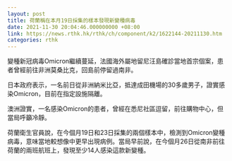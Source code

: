 ```yaml
---
layout: post
title: 荷蘭稱在本月19日採集的樣本發現新變種病毒
date: 2021-11-30 20:04:46.000000000 +08:00
link: https://news.rthk.hk/rthk/ch/component/k2/1622144-20211130.htm
categories: rthk
---
```


變種新冠病毒Omicron繼續蔓延，法國海外屬地留尼汪島確診當地首宗個案，患者曾經前往非洲莫桑比克，回島前停留過南非。

日本政府表示，一名前日從非洲納米比亞，抵達成田機場的30多歲男子，證實感染Omicron，目前在指定設施隔離。

澳洲證實，一名感染Omicron的患者，曾經在悉尼社區逗留，前往購物中心，但當局呼籲冷靜。

荷蘭衛生官員說，在今個月19日和23日採集的兩個樣本中，檢測到Omicron變種病毒，意味當地較想像中更早出現病例。當局早前說，在今個月26日從南非前往荷蘭的兩班航班上，發現至少14人感染這款新變種。
